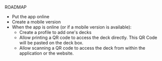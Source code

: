 ROADMAP
- Put the app online
- Create a mobile version
- When the app is online (or if a mobile version is available):
  - Create a profile to add one's decks
  - Allow printing a QR code to access the deck directly. This QR Code will be pasted on the deck box.
  - Allow scanning a QR code to access the deck from within the application or the website.
